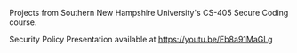 Projects from Southern New Hampshire University's CS-405 Secure Coding course.

Security Policy Presentation available at
https://youtu.be/Eb8a91MaGLg 
